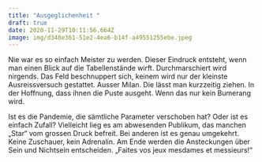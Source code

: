 ```yaml
---
title: "Ausgeglichenheit "
draft: true
date: 2020-11-29T10:11:56.664Z
image: img/d348e361-51e2-4ea6-b14f-a49551255ebe.jpeg
---
```

Nie war es so einfach Meister zu werden. Dieser Eindruck entsteht, wenn man einen Blick auf die Tabellenstände wirft. Durchmarschiert wird nirgends. Das Feld beschnuppert sich, keinem wird nur der kleinste Ausreissversuch gestattet. Ausser Milan. Die lässt man kurzzeitig ziehen. In der Hoffnung, dass ihnen die Puste ausgeht. Wenn das nur kein Bumerang wird.

Ist es  die Pandemie, die sämtliche Parameter verschoben hat? Oder ist es einfach Zufall? Vielleicht lieg es am abwesenden Publikum, das manchen „Star“ vom grossen Druck befreit. Bei anderen ist es genau umgekehrt. Keine Zuschauer, kein Adrenalin. Am Ende werden die Ansteckungen  über Sein und Nichtsein entscheiden. „Faites vos jeux mesdames et messieurs!“